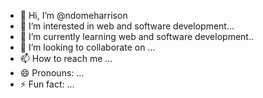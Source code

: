 - 👋 Hi, I’m @ndomeharrison
- 👀 I’m interested in web and software development...
- 🌱 I’m currently learning web and software development..
- 💞️ I’m looking to collaborate on ...
- 📫 How to reach me ...
- 😄 Pronouns: ...
- ⚡ Fun fact: ...

<!---
ndomeharrison/ndomeharrison is a ✨ special ✨ repository because its `README.md` (this file) appears on your GitHub profile.
You can click the Preview link to take a look at your changes.
--->
